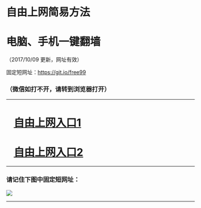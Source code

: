 ﻿# 自由上网简易方法

# 电脑、手机一键翻墙

（2017/10/09 更新，网址有效）

固定短网址：https://git.io/free99

### （微信如打不开，请转到浏览器打开）


***





# &nbsp;&nbsp; <a href="http://ft15076294.fwq-tz-1001.info/fwqtz01.html?t=100900121930 " target="_blank">自由上网入口1</a>
# &nbsp;&nbsp; <a href="http://ft1621016593.fwq-tz-1002.info/fwqtz02.html?t=100900129587 " target="_blank">自由上网入口2</a>
***

### 请记住下图中固定短网址：

<img src="https://s3-us-west-2.amazonaws.com/fwq-1001/yjfq-20170905okok.png" /> 


***

